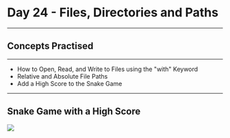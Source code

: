 # Day 24 - Files, Directories and Paths
___
## Concepts Practised
___
* How to Open, Read, and Write to Files using the "with" Keyword
* Relative and Absolute File Paths
* Add a High Score to the Snake Game
___
## Snake Game with a High Score
![](https://user-images.githubusercontent.com/98851253/154885228-e1f3643f-6c3b-4f2a-8ccd-4880cc657f08.gif)